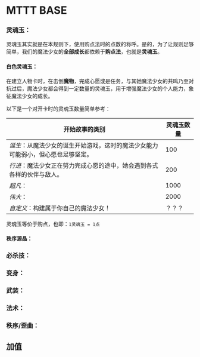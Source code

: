# MTTT BASE

### 灵魂玉：

灵魂玉其实就是在本规则下，使用购点法时的点数的称呼。是的，为了让规则足够简单，我们的魔法少女的**全部成长**都依赖于**购点法**，也就是**灵魂玉**。

#### 白色灵魂玉：

在建立人物卡时，在击倒**魔物**，完成心愿或是任务，与其她魔法少女的共鸣乃至对抗过后，魔法少女都会得到一定数量的灵魂玉，用于增强魔法少女的个人能力，象征魔法少女的成长。

以下是一个对开卡时的灵魂玉数量简单参考：

| 开始故事的类别                                               | 灵魂玉数量 |
| ------------------------------------------------------------ | ---------- |
| *诞生*：从魔法少女的诞生开始游戏，这时的魔法少女能力可能弱小，但心愿也足够坚定。 | 100        |
| *行进*：魔法少女正在努力完成心愿的途中，她会遇到各式各样的伙伴与敌人。 | 200        |
| *超凡*：                                                     | 1000       |
| *伟大*：                                                     | 2000       |
| *自定义*：构建属于你自己的魔法少女！                         | ？？？     |

灵魂玉等价于购点，也即：`1灵魂玉 = 1点`



#### 秩序源晶：



### 必杀技：



### 变身：



### 武装：



### 法术：



### 秩序/歪曲：



## 加值